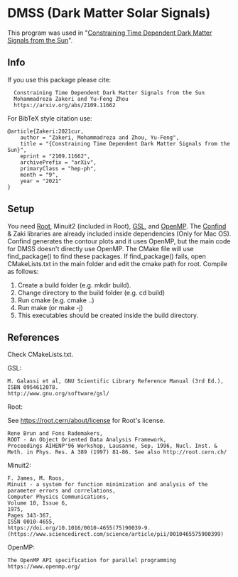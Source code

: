 # DMSS (Dark Matter Solar Signals)
This program was used in "[Constraining Time Dependent Dark Matter Signals from the Sun](https://arxiv.org/abs/2109.11662)".

## Info 


If you use this package please cite:
```
  Constraining Time Dependent Dark Matter Signals from the Sun
  Mohammadreza Zakeri and Yu-Feng Zhou
  https://arxiv.org/abs/2109.11662
```

For BibTeX style citation use:
```
@article{Zakeri:2021cur,
    author = "Zakeri, Mohammadreza and Zhou, Yu-Feng",
    title = "{Constraining Time Dependent Dark Matter Signals from the Sun}",
    eprint = "2109.11662",
    archivePrefix = "arXiv",
    primaryClass = "hep-ph",
    month = "9",
    year = "2021"
}
```

## Setup
You need [Root](https://root.cern/), Minuit2 (included in Root), [GSL](https://www.gnu.org/software/gsl), and [OpenMP](https://www.openmp.org). The [Confind](https://github.com/ZAKI1905/CONFIND) & Zaki libraries are already included inside dependencies (Only for Mac OS). Confind generates the contour plots and it uses OpenMP, but the main code for DMSS doesn't directly use OpenMP. The CMake file will use find_package() to find these packages. If find_package() fails, open CMakeLists.txt in the main folder and edit the cmake path for root. Compile as follows:
  1. Create a build folder (e.g. mkdir build).
  2. Change directory to the build folder (e.g. cd build)
  3. Run cmake (e.g. cmake ..)
  4. Run make (or make -j) 
  5. This executables should be created inside the build directory.


## References
Check CMakeLists.txt.

GSL:
```
M. Galassi et al, GNU Scientific Library Reference Manual (3rd Ed.), ISBN 0954612078.
http://www.gnu.org/software/gsl/
```

Root:

See https://root.cern/about/license for Root's license.

```
Rene Brun and Fons Rademakers,
ROOT - An Object Oriented Data Analysis Framework,
Proceedings AIHENP'96 Workshop, Lausanne, Sep. 1996, Nucl. Inst. & Meth. in Phys. Res. A 389 (1997) 81-86. See also http://root.cern.ch/
```

Minuit2:
```
F. James, M. Roos,
Minuit - a system for function minimization and analysis of the parameter errors and correlations,
Computer Physics Communications,
Volume 10, Issue 6,
1975,
Pages 343-367,
ISSN 0010-4655,
https://doi.org/10.1016/0010-4655(75)90039-9.
(https://www.sciencedirect.com/science/article/pii/0010465575900399)
```

OpenMP:
```
The OpenMP API specification for parallel programming
https://www.openmp.org/
```